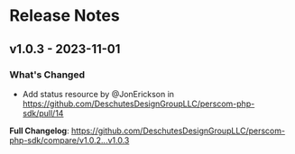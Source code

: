 # Release Notes

## v1.0.3 - 2023-11-01

### What's Changed

- Add status resource by @JonErickson in https://github.com/DeschutesDesignGroupLLC/perscom-php-sdk/pull/14

**Full Changelog**: https://github.com/DeschutesDesignGroupLLC/perscom-php-sdk/compare/v1.0.2...v1.0.3
